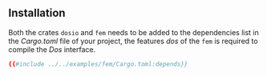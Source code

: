 ## Installation

Both the crates `dosio` and `fem` needs to be added to the dependencies list in the *Cargo.toml* file of your project, the features *dos* of the `fem` is required to compile the *Dos* interface.
```toml
{{#include ../../examples/fem/Cargo.toml:depends}}

